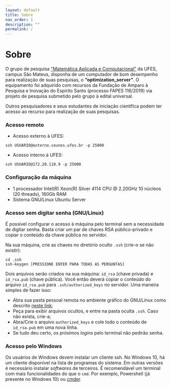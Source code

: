 ```yaml
---
layout: default
title: Sobre
nav_order: 1
description: ""
permalink: /
---
```


<!--## ATENÇÃO: SERVIDOR INDISPONÍVEL NO MOMENTO. Não há previsão para o retorno. Motivo: problemas nas instalações físicas do datacenter.-->
<!--## ATENÇÃO: SERVIDOR INDISPONÍVEL NO MOMENTO. Previsão de retorno: 17/03. Motivo: problemas nas instalações físicas do datacenter.-->

# Sobre

O grupo de pesquisa ["Matemática Aplicada e Computacional"](http://dgp.cnpq.br/dgp/espelhogrupo/7657905567244335) da UFES, campus São Mateus, disponha de um computador de bom desempenho para realização de suas pesquisas, o **“optimization_server”**. O equipamento foi adquirido com recursos da Fundação de Amparo à Pesquisa e Inovação do Espírito Santo (processo FAPES 116/2019) via projeto de pesquisa submetido pelo grupo à edital universal.

Outros pesquisadores e seus estudantes de iniciação científica podem ter acesso ao recurso para realização de suas pesquisas.


### Acesso remoto

- Acesso externo à UFES:
~~~
ssh USUARIO@externo.ceunes.ufes.br -p 25000
~~~

- Acesso interno à UFES:
~~~
ssh USUARIO@172.20.110.9 -p 25000
~~~


### Configuração da máquina

- 1 processador Intel(R) Xeon(R) Silver 4114 CPU @ 2.20GHz 10 núcleos (20 threads), 160Gb RAM
- Sistema GNU/Linux Ubuntu Server


### Acesso sem digitar senha (GNU/Linux)

É possível configurar o acesso à máquina pelo terminal sem a necessidade de digitar senha. Basta criar um par de chaves RSA público-privado e copiar o conteúdo da chave pública no servidor.

Na sua máquina, crie as chaves no diretório oculto `.ssh` (crie-o se não existir):
~~~
cd .ssh
ssh-keygen [PRESSIONE ENTER PARA TODAS AS PERGUNTAS]
~~~

Dois arquivos serão criados na sua máquina: `id_rsa` (chave privada) e `id_rsa.pub` (chave pública). Você então deverá copiar o conteúdo do arquivo `id_rsa.pub` para `.ssh/authorized_keys` no servidor. Uma maneira simples de fazer isso:
- Abra sua pasta pessoal remota no ambiente gráfico do GNU/Linux como descrito [neste link](/sftp);
- Peça para exibir arquivos ocultos, e entre na pasta oculta `.ssh`. Caso não exista, crie-a;
- Abra/Crie o arquivo `authorized_keys` e cole todo o conteúdo de `id_rsa.pub` em uma nova linha.
- Se tudo deu certo, os próximos *logins* pelo terminal não pedirão senha.


### Acesso pelo Windows

Os usuários de Windows devem instalar um cliente ssh. No Windows 10, há um cliente disponível na lista de programas do sistema. Em outras versões é necessário instalar *softwares* de terceiros. É recomendável um terminal com mais funcionalidades do que o `cmd`. Por exemplo, Powershell (já presente no Windows 10) ou [cmder](https://cmder.net/).
